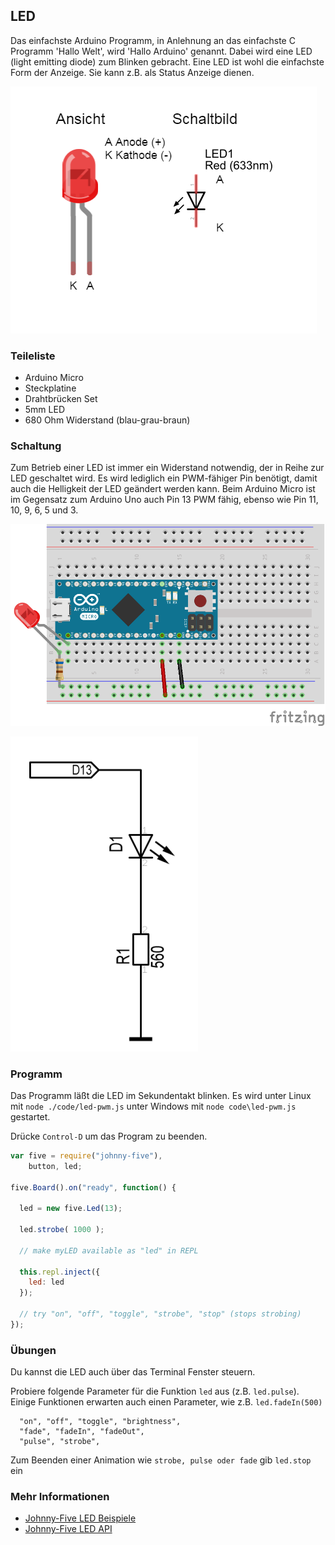 ## LED

Das einfachste Arduino Programm, in Anlehnung an das einfachste C Programm 'Hallo Welt', wird 'Hallo Arduino' genannt. Dabei wird eine LED (light emitting diode) zum Blinken gebracht.
Eine LED ist wohl die einfachste Form der Anzeige. Sie kann z.B. als Status Anzeige dienen. 

![LED](../../images/parts/led.png "LED")

### Teileliste

* Arduino Micro
* Steckplatine
* Drahtbrücken Set
* 5mm LED 
* 680 Ohm Widerstand (blau-grau-braun)


### Schaltung

Zum Betrieb einer LED ist immer ein Widerstand notwendig, der in Reihe zur LED geschaltet wird. Es wird lediglich ein PWM-fähiger Pin benötigt, damit auch die Helligkeit der LED geändert werden kann. Beim Arduino Micro ist im Gegensatz zum Arduino Uno auch Pin 13 PWM fähig, ebenso wie Pin 11, 10, 9, 6, 5 und 3.

![Verdrahtung](../../images/circ/01-LED_Steckplatine.png "Verdrahtung")

![Schaltplan](../../images/circ/led-schematic.png "Schaltplan")

### Programm

Das Programm läßt die LED im Sekundentakt blinken. Es wird unter Linux mit `node ./code/led-pwm.js` unter Windows mit `node code\led-pwm.js` gestartet.

Drücke `Control-D` um das Program zu beenden.


```javascript
var five = require("johnny-five"),
    button, led;

five.Board().on("ready", function() {

  led = new five.Led(13);

  led.strobe( 1000 );

  // make myLED available as "led" in REPL

  this.repl.inject({
  	led: led
  });
	  
  // try "on", "off", "toggle", "strobe", "stop" (stops strobing)
});
```


### Übungen

Du kannst die LED auch über das Terminal Fenster steuern. 

Probiere folgende Parameter für die Funktion `led` aus (z.B. `led.pulse`). Einige Funktionen erwarten auch einen Parameter, wie z.B. `led.fadeIn(500)`

```
  "on", "off", "toggle", "brightness",
  "fade", "fadeIn", "fadeOut",
  "pulse", "strobe",
```

Zum Beenden einer Animation wie `strobe, pulse oder fade` gib `led.stop` ein

### Mehr Informationen

* [Johnny-Five LED Beispiele](http://johnny-five.io/examples/led/)
* [Johnny-Five LED API](http://johnny-five.io/api/led)



